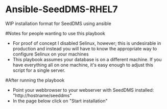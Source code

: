 # Ansible-SeedDMS-RHEL7
WIP installation format for SeedDMS using ansible

#Notes for people wanting to use this playbook
  - For proof of concept I disabled Selinux, however; this is undesirable in production and instead you will have to know the appropriate way to configure Selinux on your machines
  - This playbook assumes your database is on a different machine. If you have everything all on one machine, it's easy enough to adjust this script for a single server.

#After running the playbook
 - Point your webbrowser to your webserver with SeedDMS installed:
       "http://hostname/seeddms"
- In the page below click on "Start installation"
